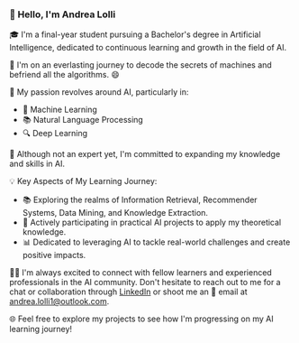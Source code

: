 ### 👋 Hello, I'm Andrea Lolli

🎓 I'm a final-year student pursuing a Bachelor's degree in Artificial Intelligence, dedicated to continuous learning and growth in the field of AI.

🤖 I'm on an everlasting journey to decode the secrets of machines and befriend all the algorithms. 😄

🌱 My passion revolves around AI, particularly in:

- 🧠 Machine Learning
- 📚 Natural Language Processing
- 🔍 Deep Learning

🌟 Although not an expert yet, I'm committed to expanding my knowledge and skills in AI.

💡 Key Aspects of My Learning Journey:

- 📚 Exploring the realms of Information Retrieval, Recommender Systems, Data Mining, and Knowledge Extraction.
- 💼 Actively participating in practical AI projects to apply my theoretical knowledge.
- 📊 Dedicated to leveraging AI to tackle real-world challenges and create positive impacts.

🙋‍♂️ I'm always excited to connect with fellow learners and experienced professionals in the AI community. Don't hesitate to reach out to me for a chat or collaboration through [LinkedIn](https://www.linkedin.com/in/andrea-lolli-a5834422b/) or shoot me an 📧 email at [andrea.lolli1@outlook.com](mailto:andrea.lolli1@outlook.com).

🌐 Feel free to explore my projects to see how I'm progressing on my AI learning journey!
